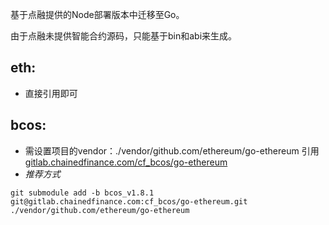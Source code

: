 基于点融提供的Node部署版本中迁移至Go。

由于点融未提供智能合约源码，只能基于bin和abi来生成。

## eth:

* 直接引用即可

## bcos:

* 需设置项目的vendor：./vendor/github.com/ethereum/go-ethereum 引用 [gitlab.chainedfinance.com/cf\_bcos/go-ethereum](http://gitlab.chainedfinance.com/cf_bcos/go-ethereum)
* *推荐方式*

`git submodule add -b bcos_v1.8.1 git@gitlab.chainedfinance.com:cf_bcos/go-ethereum.git ./vendor/github.com/ethereum/go-ethereum`[](http://gitlab.chainedfinance.com、cf_bcos/go-ethereum)